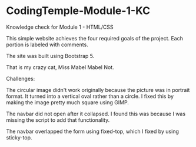 # CodingTemple-Module-1-KC
Knowledge check for Module 1 - HTML/CSS

This simple website achieves the four required goals of the project. Each portion is labeled with comments.

The site was built using Bootstrap 5.

That is my crazy cat, Miss Mabel Mabel Not.

Challenges:

  The circular image didn't work originally because the picture was in portrait format. It turned into a vertical oval rather than a circle. I fixed this by making the image pretty much square using GIMP.

  The navbar did not open after it collapsed. I found this was because I was missing the script to add that functionality.

  The navbar overlapped the form using fixed-top, which I fixed by using sticky-top.
